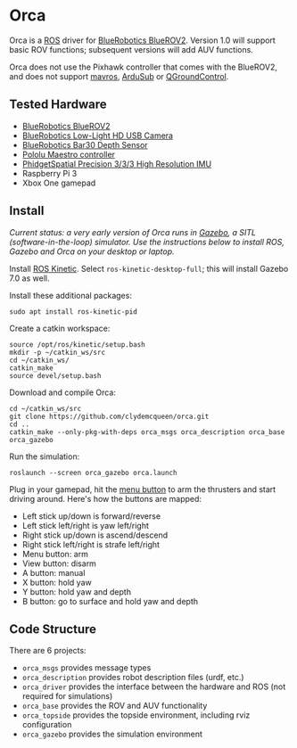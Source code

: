 # Orca #

Orca is a [ROS](http://ros.org) driver for [BlueRobotics BlueROV2](https://www.bluerobotics.com/store/rov/bluerov2/). Version 1.0 will support basic ROV functions; subsequent versions will add AUV functions.

Orca does not use the Pixhawk controller that comes with the BlueROV2, and does not support [mavros](http://wiki.ros.org/mavros), [ArduSub](https://www.ardusub.com/) or [QGroundControl](http://qgroundcontrol.com/).

## Tested Hardware

* [BlueRobotics BlueROV2](https://www.bluerobotics.com/store/rov/bluerov2/)
* [BlueRobotics Low-Light HD USB Camera](https://www.bluerobotics.com/store/electronics/cam-usb-low-light-r1/)
* [BlueRobotics Bar30 Depth Sensor](https://www.bluerobotics.com/store/electronics/bar30-sensor-r1/)
* [Pololu Maestro controller](https://www.pololu.com/product/1354)
* [PhidgetSpatial Precision 3/3/3 High Resolution IMU](https://www.phidgets.com/?tier=3&catid=10&pcid=8&prodid=32)
* Raspberry Pi 3
* Xbox One gamepad

## Install

*Current status: a very early version of Orca runs in [Gazebo](http://gazebosim.org/), a SITL (software-in-the-loop) simulator. Use the instructions below to install ROS, Gazebo and Orca on your desktop or laptop.*

Install [ROS Kinetic](http://wiki.ros.org/Installation/Ubuntu). Select `ros-kinetic-desktop-full`; this will install Gazebo 7.0 as well.

Install these additional packages:
~~~~
sudo apt install ros-kinetic-pid
~~~~

Create a catkin workspace:
~~~~
source /opt/ros/kinetic/setup.bash
mkdir -p ~/catkin_ws/src
cd ~/catkin_ws/
catkin_make
source devel/setup.bash
~~~~

Download and compile Orca:
~~~~
cd ~/catkin_ws/src
git clone https://github.com/clydemcqueen/orca.git
cd ..
catkin_make --only-pkg-with-deps orca_msgs orca_description orca_base orca_gazebo
~~~~

Run the simulation:
~~~~
roslaunch --screen orca_gazebo orca.launch
~~~~

Plug in your gamepad, hit the [menu button](https://support.xbox.com/en-US/xbox-one/accessories/xbox-one-wireless-controller) to arm the thrusters and start driving around. Here's how the buttons are mapped:
* Left stick up/down is forward/reverse
* Left stick left/right is yaw left/right
* Right stick up/down is ascend/descend
* Right stick left/right is strafe left/right
* Menu button: arm
* View button: disarm
* A button: manual
* X button: hold yaw
* Y button: hold yaw and depth
* B button: go to surface and hold yaw and depth

## Code Structure

There are 6 projects:
* `orca_msgs` provides message types
* `orca_description` provides robot description files (urdf, etc.)
* `orca_driver` provides the interface between the hardware and ROS (not required for simulations)
* `orca_base` provides the ROV and AUV functionality
* `orca_topside` provides the topside environment, including rviz configuration
* `orca_gazebo` provides the simulation environment